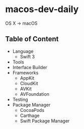 # macos-dev-daily
OS X -> macOS

## Table of Content

- Language
  - Swift 3
- Tools
- Interface Builder
- Frameworks
  - AppKit
  - CloudKit
  - AVKit
  - AVFoundation
- Testing
- Package Manager
  - CocoaPods
  - Carthage
  - Swift Package Manager
